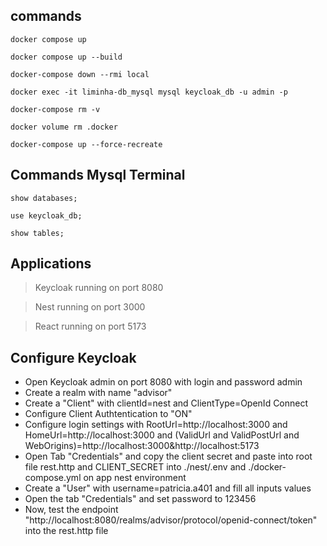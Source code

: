 ## commands

```
docker compose up
```

```
docker compose up --build	
```

```
docker-compose down --rmi local
```

```
docker exec -it liminha-db_mysql mysql keycloak_db -u admin -p
```

```
docker-compose rm -v
```

```
docker volume rm .docker
```

```
docker-compose up --force-recreate
```

## Commands Mysql Terminal

```
show databases;

use keycloak_db;

show tables;
```



## Applications

> Keycloak running on port 8080

> Nest running on port 3000

> React running on port 5173

## Configure Keycloak

- Open Keycloak admin on port 8080 with login and password admin
- Create a realm with name "advisor"
- Create a "Client" with clientId=nest and ClientType=OpenId Connect
- Configure Client Authtentication to "ON"
- Configure login settings with RootUrl=http://localhost:3000 and HomeUrl=http://localhost:3000 and (ValidUrl and ValidPostUrl and WebOrigins)=http://localhost:3000&http://localhost:5173
- Open Tab "Credentials" and copy the client secret and paste into root file rest.http and CLIENT_SECRET into ./nest/.env and ./docker-compose.yml on app nest environment
- Create a "User" with username=patricia.a401 and fill all inputs values
- Open the tab "Credentials" and set password to 123456
- Now, test the endpoint "http://localhost:8080/realms/advisor/protocol/openid-connect/token" into the rest.http file